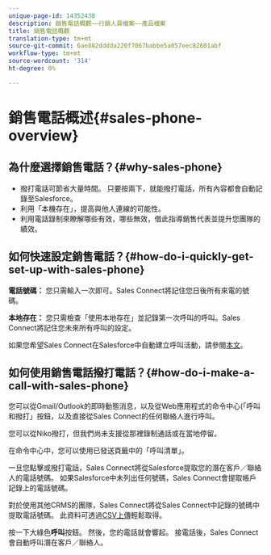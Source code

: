 ```yaml
---
unique-page-id: 14352438
description: 銷售電話概觀——行銷人員檔案——產品檔案
title: 銷售電話概觀
translation-type: tm+mt
source-git-commit: 6ae882dddda220f7067babbe5a057eec82601abf
workflow-type: tm+mt
source-wordcount: '314'
ht-degree: 0%

---
```



# 銷售電話概述{#sales-phone-overview}

## 為什麼選擇銷售電話？{#why-sales-phone}

* 撥打電話可節省大量時間。 只要按兩下，就能撥打電話，所有內容都會自動記錄至Salesforce。
* 利用「本機存在」，提高與他人連線的可能性。
* 利用電話錄制來瞭解哪些有效，哪些無效，借此指導銷售代表並提升您團隊的績效。

## 如何快速設定銷售電話？{#how-do-i-quickly-get-set-up-with-sales-phone}

**電話號碼：** 您只需輸入一次即可。Sales Connect將記住您日後所有來電的號碼。

**本地存在：** 您只需檢查「使用本地存在」並記錄第一次呼叫的呼叫。Sales Connect將記住您未來所有呼叫的設定。

如果您希望Sales Connect在Salesforce中自動建立呼叫活動，請參閱[本文](/help/marketo/product-docs/marketo-sales-connect/phone/calls-arent-logging-to-salesforce.md)。

## 如何使用銷售電話撥打電話？{#how-do-i-make-a-call-with-sales-phone}

您可以從Gmail/Outlook的即時動態消息，以及從Web應用程式的命令中心(「呼叫和撥打」按鈕，以及直接從Sales Connect的任何聯絡人進行呼叫。

您可以從Niko撥打，但我們尚未支援從那裡錄制通話或在當地停留。

在命令中心中，您可以使用已發送頁籤中的「呼叫清單」。

一旦您點擊或撥打電話，Sales Connect將從Salesforce提取您的潛在客戶／聯絡人的電話號碼。 如果Salesforce中未列出任何號碼，Sales Connect會提取帳戶記錄上的電話號碼。

對於使用其他CRMS的團隊，Sales Connect將從Sales Connect中記錄的號碼中提取電話號碼。 此資料可透過[CSV上傳](/help/marketo/product-docs/marketo-sales-connect/people/managing-contacts/import-contacts-via-csv.md)輕鬆取得。

按一下大綠色&#x200B;**呼叫**&#x200B;按鈕。 然後，您的電話就會響起。 接電話後，Sales Connect會自動呼叫潛在客戶／聯絡人。

